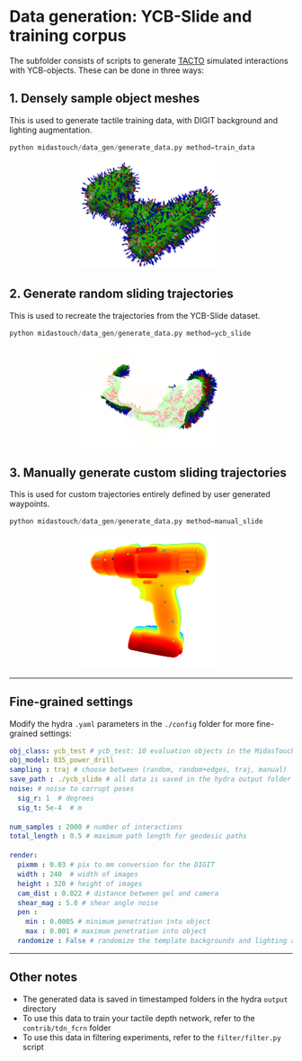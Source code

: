 # Data generation: YCB-Slide and training corpus

The subfolder consists of scripts to generate [TACTO](https://github.com/facebookresearch/tacto) simulated interactions with YCB-objects. These can be done in three ways: 

## 1. Densely sample object meshes
This is used to generate tactile training data, with DIGIT background and lighting augmentation. 
```python
python midastouch/data_gen/generate_data.py method=train_data
```
<div align="center">
  <img src="../../.github/power_drill_train_data.png"
  width="50%">
</div>

## 2. Generate random sliding trajectories
This is used to recreate the trajectories from the YCB-Slide dataset.

```python
python midastouch/data_gen/generate_data.py method=ycb_slide
```
 
<div align="center">
  <img src="../../.github/power_drill_ycb_slide.png"
  width="50%">
</div>

## 3. Manually generate custom sliding trajectories
This is used for custom trajectories entirely defined by user generated waypoints.

```python
python midastouch/data_gen/generate_data.py method=manual_slide
```

<div align="center">
  <img src="../../.github/power_drill_manual_slide.png"
  width="50%">
</div>

---

## Fine-grained settings

Modify the hydra `.yaml` parameters in the `./config` folder for more fine-grained settings:

```yaml
obj_class: ycb_test # ycb_test: 10 evaluation objects in the MidasTouch paper, ycb_train: 40 training objects for the depth network training  
obj_model: 035_power_drill
sampling : traj # choose between (random, random+edges, traj, manual)
save_path : ./ycb_slide # all data is saved in the hydra output folder
noise: # noise to corrupt poses 
  sig_r: 1  # degrees
  sig_t: 5e-4  # m

num_samples : 2000 # number of interactions
total_length : 0.5 # maximum path length for geodesic paths

render:
  pixmm : 0.03 # pix to mm conversion for the DIGIT
  width : 240  # width of images
  height : 320 # height of images 
  cam_dist : 0.022 # distance between gel and camera 
  shear_mag : 5.0 # shear angle noise 
  pen : 
    min : 0.0005 # minimum penetration into object 
    max : 0.001 # maximum penetration into object
  randomize : False # randomize the template backgrounds and lighting augmentation
```

---
## Other notes 

- The generated data is saved in timestamped folders in the hydra `output` directory
- To use this data to train your tactile depth network, refer to the `contrib/tdn_fcrn` folder 
- To use this data in filtering experiments, refer to the `filter/filter.py` script